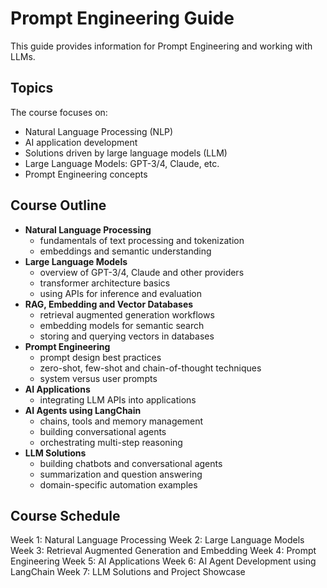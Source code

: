 # Prompt Engineering Guide
This guide provides information for Prompt Engineering and working with LLMs.

## Topics
The course focuses on:

- Natural Language Processing (NLP)
- AI application development
- Solutions driven by large language models (LLM)
- Large Language Models: GPT-3/4, Claude, etc.
- Prompt Engineering concepts

## Course Outline
- **Natural Language Processing**
  - fundamentals of text processing and tokenization
  - embeddings and semantic understanding
- **Large Language Models**
  - overview of GPT-3/4, Claude and other providers
  - transformer architecture basics
  - using APIs for inference and evaluation
- **RAG, Embedding and Vector Databases**
  - retrieval augmented generation workflows
  - embedding models for semantic search
  - storing and querying vectors in databases
- **Prompt Engineering**
  - prompt design best practices
  - zero-shot, few-shot and chain-of-thought techniques
  - system versus user prompts
- **AI Applications**
  - integrating LLM APIs into applications
- **AI Agents using LangChain**
  - chains, tools and memory management
  - building conversational agents
  - orchestrating multi-step reasoning
- **LLM Solutions**
  - building chatbots and conversational agents
  - summarization and question answering
  - domain-specific automation examples


## Course Schedule
Week 1: Natural Language Processing
Week 2: Large Language Models
Week 3: Retrieval Augmented Generation and Embedding
Week 4: Prompt Engineering
Week 5: AI Applications
Week 6: AI Agent Development using LangChain
Week 7: LLM Solutions and Project Showcase
